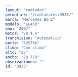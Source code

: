 ```yaml
---
layout: "radiador"
permalink: "/radiadores/3935/"
marca: "Mercedes Benz"
modelo: "GL450"
ano: "2007"
motor: "V8 4.6"
transmision: "Automática"
parte: "62576A"
clima: "Con clima"
alto: "25"
ancho: "20 7/8"
observaciones: ""
id: "3935"
---
```


